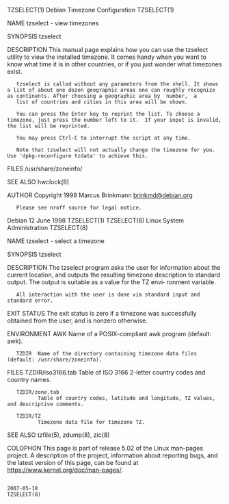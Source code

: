 TZSELECT(1)                                                                             Debian Timezone Configuration                                                                             TZSELECT(1)

NAME
       tzselect - view timezones

SYNOPSIS
       tzselect

DESCRIPTION
       This  manual  page  explains  how you can use the tzselect utility to view the installed timezone. It comes handy when you want to know what time it is in other countries, or if you just wonder what
       timezones exist.

       tzselect is called without any parameters from the shell. It shows a list of about one dozen geographic areas one can roughly recognize as continents. After choosing a geographic area by  number,  a
       list of countries and cities in this area will be shown.

       You can press the Enter key to reprint the list. To choose a timezone, just press the number left to it.  If your input is invalid, the list will be reprinted.

       You may press Ctrl-C to interrupt the script at any time.

       Note that tzselect will not actually change the timezone for you. Use 'dpkg-reconfigure tzdata' to achieve this.

FILES
       /usr/share/zoneinfo/

SEE ALSO
       hwclock(8)

AUTHOR
       Copyright 1998 Marcus Brinkmann <brinkmd@debian.org>

       Please see nroff source for legal notice.

Debian                                                                                           12 June 1998                                                                                     TZSELECT(1)
TZSELECT(8)                                                                              Linux System Administration                                                                              TZSELECT(8)

NAME
       tzselect - select a timezone

SYNOPSIS
       tzselect

DESCRIPTION
       The  tzselect program asks the user for information about the current location, and outputs the resulting timezone description to standard output.  The output is suitable as a value for the TZ envi‐
       ronment variable.

       All interaction with the user is done via standard input and standard error.

EXIT STATUS
       The exit status is zero if a timezone was successfully obtained from the user, and is nonzero otherwise.

ENVIRONMENT
       AWK    Name of a POSIX-compliant awk program (default: awk).

       TZDIR  Name of the directory containing timezone data files (default: /usr/share/zoneinfo).

FILES
       TZDIR/iso3166.tab
              Table of ISO 3166 2-letter country codes and country names.

       TZDIR/zone.tab
              Table of country codes, latitude and longitude, TZ values, and descriptive comments.

       TZDIR/TZ
              Timezone data file for timezone TZ.

SEE ALSO
       tzfile(5), zdump(8), zic(8)

COLOPHON
       This page is part of release 5.02 of the Linux man-pages project.  A description of the project,  information  about  reporting  bugs,  and  the  latest  version  of  this  page,  can  be  found  at
       https://www.kernel.org/doc/man-pages/.

                                                                                                  2007-05-18                                                                                      TZSELECT(8)
